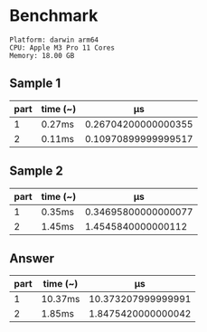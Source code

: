 # Benchmark

```
Platform: darwin arm64
CPU: Apple M3 Pro 11 Cores
Memory: 18.00 GB
```

## Sample 1

| part | time (~) | μs                  |
| ---- | -------- | ------------------- |
| 1    | 0.27ms   | 0.26704200000000355 |
| 2    | 0.11ms   | 0.10970899999999517 |

## Sample 2

| part | time (~) | μs                  |
| ---- | -------- | ------------------- |
| 1    | 0.35ms   | 0.34695800000000077 |
| 2    | 1.45ms   | 1.4545840000000112  |

## Answer

| part | time (~) | μs                 |
| ---- | -------- | ------------------ |
| 1    | 10.37ms  | 10.373207999999991 |
| 2    | 1.85ms   | 1.8475420000000042 |
